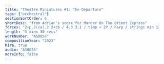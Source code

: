 ```yaml
---
title: "Theatre Miniatures #1: The Departure"
tags: ["orchestral"]
sectionSortOrder: 6
shortDesc: "from Adrian's score for Murder On The Orient Express"
forces: "2+p.2(ca).2.2+cb / 4.3.3.1 / timp + 2P / harp / strings min 12.10.8.6.4"
length: "3 mins 30 secs"
workNumber: "AS0056"
compositionYear: "2023"
hire: true
audio: "AS0056"
moreInfo: false
---
```

